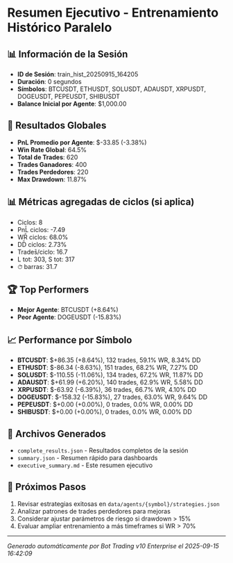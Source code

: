 # Resumen Ejecutivo - Entrenamiento Histórico Paralelo

## 📊 Información de la Sesión
- **ID de Sesión**: train_hist_20250915_164205
- **Duración**: 0 segundos
- **Símbolos**: BTCUSDT, ETHUSDT, SOLUSDT, ADAUSDT, XRPUSDT, DOGEUSDT, PEPEUSDT, SHIBUSDT
- **Balance Inicial por Agente**: $1,000.00

## 🎯 Resultados Globales
- **PnL Promedio por Agente**: $-33.85 (-3.38%)
- **Win Rate Global**: 64.5%
- **Total de Trades**: 620
- **Trades Ganadores**: 400
- **Trades Perdedores**: 220
- **Max Drawdown**: 11.87%

## 📊 Métricas agregadas de ciclos (si aplica)
- Ciclos: 8
- PnL̄ ciclos: -7.49
- WR̄ ciclos: 68.0%
- DD̄ ciclos: 2.73%
- Trades̄/ciclo: 16.7
- L tot: 303, S tot: 317
- ⏱̄ barras: 31.7


## 🏆 Top Performers
- **Mejor Agente**: BTCUSDT (+8.64%)
- **Peor Agente**: DOGEUSDT (-15.83%)

## 📈 Performance por Símbolo
- **BTCUSDT**: $+86.35 (+8.64%), 132 trades, 59.1% WR, 8.34% DD
- **ETHUSDT**: $-86.34 (-8.63%), 151 trades, 68.2% WR, 7.27% DD
- **SOLUSDT**: $-110.55 (-11.06%), 134 trades, 67.2% WR, 11.87% DD
- **ADAUSDT**: $+61.99 (+6.20%), 140 trades, 62.9% WR, 5.58% DD
- **XRPUSDT**: $-63.92 (-6.39%), 36 trades, 66.7% WR, 4.10% DD
- **DOGEUSDT**: $-158.32 (-15.83%), 27 trades, 63.0% WR, 9.64% DD
- **PEPEUSDT**: $+0.00 (+0.00%), 0 trades, 0.0% WR, 0.00% DD
- **SHIBUSDT**: $+0.00 (+0.00%), 0 trades, 0.0% WR, 0.00% DD

## 📁 Archivos Generados
- `complete_results.json` - Resultados completos de la sesión
- `summary.json` - Resumen rápido para dashboards
- `executive_summary.md` - Este resumen ejecutivo

## 🎯 Próximos Pasos
1. Revisar estrategias exitosas en `data/agents/{symbol}/strategies.json`
2. Analizar patrones de trades perdedores para mejoras
3. Considerar ajustar parámetros de riesgo si drawdown > 15%
4. Evaluar ampliar entrenamiento a más timeframes si WR > 70%

---
*Generado automáticamente por Bot Trading v10 Enterprise el 2025-09-15 16:42:09*
